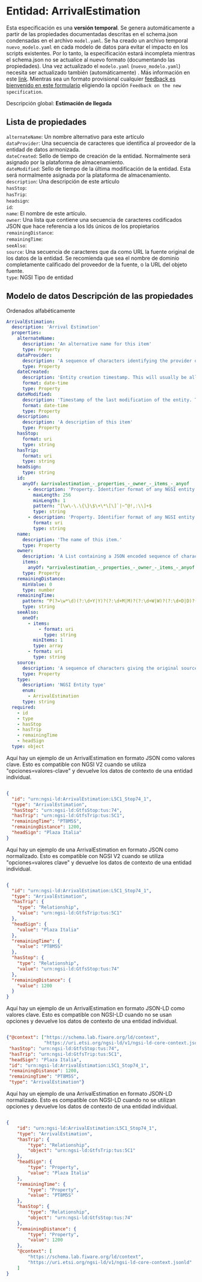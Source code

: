 Entidad: ArrivalEstimation  
==========================  
Esta especificación es una **versión temporal**. Se genera automáticamente a partir de las propiedades documentadas descritas en el schema.json condensadas en el archivo `model.yaml`. Se ha creado un archivo temporal `nuevo_modelo.yaml` en cada modelo de datos para evitar el impacto en los scripts existentes. Por lo tanto, la especificación estará incompleta mientras el schema.json no se actualice al nuevo formato (documentando las propiedades). Una vez actualizado el `modelo.yaml` (`nuevo_modelo.yaml`) necesita ser actualizado también (automáticamente) . Más información en este [link](https://github.com/smart-data-models/data-models/blob/master/specs/warning_message_new_spec.md). Mientras sea un formato provisional cualquier [feedback es bienvenido en este formulario](https://smartdatamodels.org/index.php/submit-an-issue-2/) eligiendo la opción `Feedback on the new specification`.  
Descripción global: **Estimación de llegada**  

## Lista de propiedades  

`alternateName`: Un nombre alternativo para este artículo  `dataProvider`: Una secuencia de caracteres que identifica al proveedor de la entidad de datos armonizada.  `dateCreated`: Sello de tiempo de creación de la entidad. Normalmente será asignado por la plataforma de almacenamiento.  `dateModified`: Sello de tiempo de la última modificación de la entidad. Esta será normalmente asignada por la plataforma de almacenamiento.  `description`: Una descripción de este artículo  `hasStop`:   `hasTrip`:   `headsign`:   `id`:   `name`: El nombre de este artículo.  `owner`: Una lista que contiene una secuencia de caracteres codificados JSON que hace referencia a los Ids únicos de los propietarios  `remainingDistance`:   `remainingTime`:   `seeAlso`:   `source`: Una secuencia de caracteres que da como URL la fuente original de los datos de la entidad. Se recomienda que sea el nombre de dominio completamente calificado del proveedor de la fuente, o la URL del objeto fuente.  `type`: NGSI Tipo de entidad  ## Modelo de datos Descripción de las propiedades  
Ordenados alfabéticamente  
```yaml  
ArrivalEstimation:    
  description: 'Arrival Estimation'    
  properties:    
    alternateName:    
      description: 'An alternative name for this item'    
      type: Property    
    dataProvider:    
      description: 'A sequence of characters identifying the provider of the harmonised data entity.'    
      type: Property    
    dateCreated:    
      description: 'Entity creation timestamp. This will usually be allocated by the storage platform.'    
      format: date-time    
      type: Property    
    dateModified:    
      description: 'Timestamp of the last modification of the entity. This will usually be allocated by the storage platform.'    
      format: date-time    
      type: Property    
    description:    
      description: 'A description of this item'    
      type: Property    
    hasStop:    
      format: uri    
      type: string    
    hasTrip:    
      format: uri    
      type: string    
    headsign:    
      type: string    
    id:    
      anyOf: &arrivalestimation_-_properties_-_owner_-_items_-_anyof    
        - description: 'Property. Identifier format of any NGSI entity'    
          maxLength: 256    
          minLength: 1    
          pattern: ^[\w\-\.\{\}\$\+\*\[\]`|~^@!,:\\]+$    
          type: string    
        - description: 'Property. Identifier format of any NGSI entity'    
          format: uri    
          type: string    
    name:    
      description: 'The name of this item.'    
      type: Property    
    owner:    
      description: 'A List containing a JSON encoded sequence of characters referencing the unique Ids of the owner(s)'    
      items:    
        anyOf: *arrivalestimation_-_properties_-_owner_-_items_-_anyof    
      type: Property    
    remainingDistance:    
      minValue: 0    
      type: number    
    remainingTime:    
      pattern: ^P(?=\w*\d)(?:\d+Y|Y)?(?:\d+M|M)?(?:\d+W|W)?(?:\d+D|D)?(?:T(?:\d+H|H)?(?:\d+M|M)?(?:\d+(?:\?.\d{1,2})?S|S)?)?$    
      type: string    
    seeAlso:    
      oneOf:    
        - items:    
            - format: uri    
              type: string    
          minItems: 1    
          type: array    
        - format: uri    
          type: string    
    source:    
      description: 'A sequence of characters giving the original source of the entity data as a URL. Recommended to be the fully qualified domain name of the source provider, or the URL to the source object.'    
      type: Property    
    type:    
      description: 'NGSI Entity type'    
      enum:    
        - ArrivalEstimation    
      type: string    
  required:    
    - id    
    - type    
    - hasStop    
    - hasTrip    
    - remainingTime    
    - headSign    
  type: object    
```  
Aquí hay un ejemplo de un ArrivalEstimation en formato JSON como valores clave. Esto es compatible con NGSI V2 cuando se utiliza "opciones=valores-clave" y devuelve los datos de contexto de una entidad individual.  
```json  
{  
  "id": "urn:ngsi-ld:ArrivalEstimation:L5C1_Stop74_1",  
  "type": "ArrivalEstimation",  
  "hasStop": "urn:ngsi-ld:GtfsStop:tus:74",  
  "hasTrip": "urn:ngsi-ld:GtfsTrip:tus:5C1",  
  "remainingTime": "PT8M5S",  
  "remainingDistance": 1200,  
  "headSign": "Plaza Italia"  
}  
```  
Aquí hay un ejemplo de una ArrivalEstimation en formato JSON como normalizado. Esto es compatible con NGSI V2 cuando se utiliza "opciones=valores clave" y devuelve los datos de contexto de una entidad individual.  
```json  
{  
  "id": "urn:ngsi-ld:ArrivalEstimation:L5C1_Stop74_1",  
  "type": "ArrivalEstimation",  
  "hasTrip": {  
    "type": "Relationship",  
    "value": "urn:ngsi-ld:GtfsTrip:tus:5C1"  
  },  
  "headSign": {  
    "value": "Plaza Italia"  
  },  
  "remainingTime": {  
    "value": "PT8M5S"  
  },  
  "hasStop": {  
    "type": "Relationship",  
    "value": "urn:ngsi-ld:GtfsStop:tus:74"  
  },  
  "remainingDistance": {  
    "value": 1200  
  }  
}  
```  
Aquí hay un ejemplo de un ArrivalEstimation en formato JSON-LD como valores clave. Esto es compatible con NGSI-LD cuando no se usan opciones y devuelve los datos de contexto de una entidad individual.  
```json  
{"@context": ["https://schema.lab.fiware.org/ld/context",  
              "https://uri.etsi.org/ngsi-ld/v1/ngsi-ld-core-context.jsonld"],  
 "hasStop": "urn:ngsi-ld:GtfsStop:tus:74",  
 "hasTrip": "urn:ngsi-ld:GtfsTrip:tus:5C1",  
 "headSign": "Plaza Italia",  
 "id": "urn:ngsi-ld:ArrivalEstimation:L5C1_Stop74_1",  
 "remainingDistance": 1200,  
 "remainingTime": "PT8M5S",  
 "type": "ArrivalEstimation"}  
```  
Aquí hay un ejemplo de una ArrivalEstimation en formato JSON-LD normalizado. Esto es compatible con NGSI-LD cuando no se utilizan opciones y devuelve los datos de contexto de una entidad individual.  
```json  
{  
    "id": "urn:ngsi-ld:ArrivalEstimation:L5C1_Stop74_1",  
    "type": "ArrivalEstimation",  
    "hasTrip": {  
        "type": "Relationship",  
        "object": "urn:ngsi-ld:GtfsTrip:tus:5C1"  
    },  
    "headSign": {  
        "type": "Property",  
        "value": "Plaza Italia"  
    },  
    "remainingTime": {  
        "type": "Property",  
        "value": "PT8M5S"  
    },  
    "hasStop": {  
        "type": "Relationship",  
        "object": "urn:ngsi-ld:GtfsStop:tus:74"  
    },  
    "remainingDistance": {  
        "type": "Property",  
        "value": 1200  
    },  
    "@context": [  
        "https://schema.lab.fiware.org/ld/context",  
        "https://uri.etsi.org/ngsi-ld/v1/ngsi-ld-core-context.jsonld"  
    ]  
}  
```  
